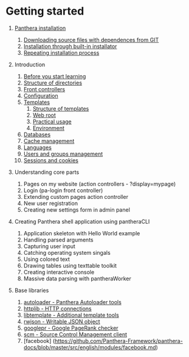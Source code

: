 Getting started
=================

1. [Panthera installation](https://github.com/Panthera-Framework/panthera-docs/blob/master/src/english/panthera-installation/index.md)
    1. [Downloading source files with dependences from GIT](https://github.com/Panthera-Framework/panthera-docs/blob/master/src/english/panthera-installation/index.md#downloading-source-files-with-dependences-from-git)
    2. [Installation through built-in installator](https://github.com/Panthera-Framework/panthera-docs/blob/master/src/english/panthera-installation/index.md#installation-through-built-in-installator)
    3. [Repeating installation process](https://github.com/Panthera-Framework/panthera-docs/blob/master/src/english/panthera-installation/index.md#repeating-installation-process)

2. Introduction
    1. [Before you start learning](https://github.com/Panthera-Framework/panthera-docs/blob/master/src/english/introduction/before-you-start.md)
    2. [Structure of directories](https://github.com/Panthera-Framework/panthera-docs/blob/master/src/english/introduction/directory-structure.md)
    3. [Front controllers](https://github.com/Panthera-Framework/panthera-docs/blob/master/src/english/introduction/front-controllers.md)
    4. [Configuration](https://github.com/Panthera-Framework/panthera-docs/blob/master/src/english/introduction/configuration.md)
    5. [Templates](https://github.com/Panthera-Framework/panthera-docs/blob/master/src/english/introduction/templates.md)
        1. [Structure of templates](https://github.com/Panthera-Framework/panthera-docs/blob/master/src/english/introduction/templates.md#structure-of-templates)
        2. [Web root](https://github.com/Panthera-Framework/panthera-docs/blob/master/src/english/introduction/templates.md#web-root)
        3. [Practical usage](https://github.com/Panthera-Framework/panthera-docs/blob/master/src/english/introduction/templates.md#practical-usage)
        4. [Environment](https://github.com/Panthera-Framework/panthera-docs/blob/master/src/english/introduction/templates.md#environment)
    6. [Databases](https://github.com/Panthera-Framework/panthera-docs/blob/master/src/english/introduction/databases.md)
    7. [Cache management](https://github.com/Panthera-Framework/panthera-docs/blob/master/src/english/introduction/cache.md)
    8. [Languages](https://github.com/Panthera-Framework/panthera-docs/blob/master/src/english/introduction/languages.md)
    9. [Users and groups management](https://github.com/Panthera-Framework/panthera-docs/blob/master/src/english/introduction/users-and-groups.md)
    10. [Sessions and cookies](https://github.com/Panthera-Framework/panthera-docs/blob/master/src/english/introduction/session.md)
    
3. Understanding core parts
    1. Pages on my website (action controllers - ?display=mypage)
    2. Login (pa-login front controller)
    3. Extending custom pages action controller
    4. New user registration
    5. Creating new settings form in admin panel

4. Creating Panthera shell application using pantheraCLI
    1. Application skeleton with Hello World example
    2. Handling parsed arguments
    3. Capturing user input
    4. Catching operating system singals
    5. Using colored text
    6. Drawing tables using texttable toolkit
    7. Creating interactive console
    8. Massive data parsing with pantheraWorker

5. Base libraries
    1. [autoloader - Panthera Autoloader tools](https://github.com/Panthera-Framework/panthera-docs/blob/master/src/english/modules/autoloader.tools.md)
    2. [httplib - HTTP connections](https://github.com/Panthera-Framework/panthera-docs/blob/master/src/english/modules/httplib.md)
    3. [libtemplate - Additional template tools](https://github.com/Panthera-Framework/panthera-docs/blob/master/src/english/modules/libtemplate.md)
    4. [rwjson - Writable JSON object](https://github.com/Panthera-Framework/panthera-docs/blob/master/src/english/modules/rwjson.md)
    5. [googlepr - Google PageRank checker](https://github.com/Panthera-Framework/panthera-docs/blob/master/src/english/modules/googlepr.md)
    6. [scm - Source Control Management client](https://github.com/Panthera-Framework/panthera-docs/blob/master/src/english/modules/scm.md)
    7. [facebook] (https://github.com/Panthera-Framework/panthera-docs/blob/master/src/english/modules/facebook.md)
